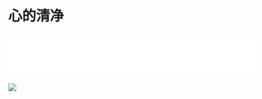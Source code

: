 # 心的清净
<iframe frameborder="0" marginwidth="0" marginheight="0" width=500 height=86 src="./mp3/4-4.mp3"></iframe>

![](./img/4-4.webp)

